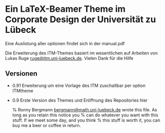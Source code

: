 Ein LaTeX-Beamer Theme im Corporate Design der Universität zu Lübeck
=============

Eine Auslistung aller optionen findet sich in der manual.pdf

Die Erweiterung des ITM-Themes basiert im wesentlichen auf Arbeiten von
Lukas Ruge <ruge@itm.uni-luebeck.de>. Vielen Dank für die Hilfe

## Versionen

 * 0.91 Erweiterung um eine Vorlage des ITM zuschaltbar per option ITMtheme
 * 0.9 Erste Version des Themes und Eröffnung des Repositories hier

	% Ronny Bergmann <bergmann@math.uni-luebeck.de> wrote this file. As long as you retain this notice you
	% can do whatever you want with this stuff. If we meet some day, and you think 
	% this stuff is worth it, you can buy me a beer or coffee in return.
